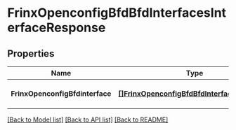 # FrinxOpenconfigBfdBfdInterfacesInterfaceResponse

## Properties
Name | Type | Description | Notes
------------ | ------------- | ------------- | -------------
**FrinxOpenconfigBfdinterface** | [**[]FrinxOpenconfigBfdBfdInterfacesInterface**](frinx.openconfig.bfd.bfd.interfaces.Interface.md) |  | [optional] [default to null]

[[Back to Model list]](../README.md#documentation-for-models) [[Back to API list]](../README.md#documentation-for-api-endpoints) [[Back to README]](../README.md)


